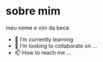 # sobre mim

meu nome e vini da beca
- 🌱 I’m currently learning 
- 💞️ I’m looking to collaborate on ...
- 📫 How to reach me ...

<!---
vinidabeca/vinidabeca is a ✨ special ✨ repository because its `README.md` (this file) appears on your GitHub profile.
You can click the Preview link to take a look at your changes.
--->
